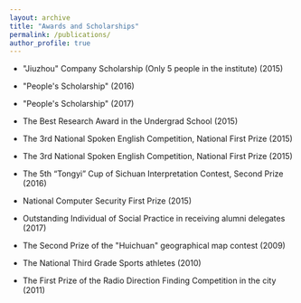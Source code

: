 ```yaml
---
layout: archive
title: "Awards and Scholarships"
permalink: /publications/
author_profile: true
---
```



* "Jiuzhou" Company Scholarship (Only 5 people in the institute) (2015)   

* "People's Scholarship" (2016) 

* "People's Scholarship" (2017)

* The Best Research Award in the Undergrad School (2015)

* The 3rd National Spoken English Competition, National First Prize (2015)  

* The 3rd National Spoken English Competition, National First Prize (2015)  
  
* The 5th “Tongyi” Cup of Sichuan Interpretation Contest, Second Prize (2016)  

* National Computer Security First Prize (2015)  

* Outstanding Individual of Social Practice in receiving alumni delegates (2017)  

* The Second Prize of the "Huichuan" geographical map contest  (2009)  

* The National Third Grade Sports athletes  (2010)  

* The First Prize of the Radio Direction Finding Competition in the city (2011)  




 

